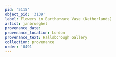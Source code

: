 ```yaml
---
pid: '5115'
object_pid: '3139'
label: Flowers in Earthenware Vase (Netherlands)
artist: janbrueghel
provenance_date:
provenance_location: London
provenance_text: Hallsborough Gallery
collection: provenance
order: '0491'
---
```

